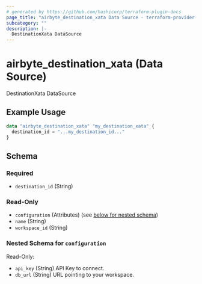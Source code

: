 ```yaml
---
# generated by https://github.com/hashicorp/terraform-plugin-docs
page_title: "airbyte_destination_xata Data Source - terraform-provider-airbyte"
subcategory: ""
description: |-
  DestinationXata DataSource
---
```


# airbyte_destination_xata (Data Source)

DestinationXata DataSource

## Example Usage

```terraform
data "airbyte_destination_xata" "my_destination_xata" {
  destination_id = "...my_destination_id..."
}
```

<!-- schema generated by tfplugindocs -->
## Schema

### Required

- `destination_id` (String)

### Read-Only

- `configuration` (Attributes) (see [below for nested schema](#nestedatt--configuration))
- `name` (String)
- `workspace_id` (String)

<a id="nestedatt--configuration"></a>
### Nested Schema for `configuration`

Read-Only:

- `api_key` (String) API Key to connect.
- `db_url` (String) URL pointing to your workspace.


